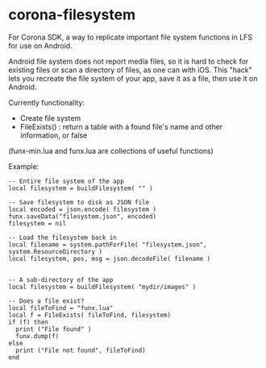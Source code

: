 # corona-filesystem
For Corona SDK, a way to replicate important file system functions in LFS for use on Android.

Android file system does not report media files, so it is hard to check for existing files or scan a directory of files, as one can with iOS.
This "hack" lets you recreate the file system of your app, save it as a file, then use it on Android.

Currently functionality:
* Create file system
* FileExists() : return a table with a found file's name and other information, or false

(funx-min.lua and funx.lua are collections of useful functions)

Example:
~~~~
-- Entire file system of the app
local filesystem = buildFilesystem( "" )

-- Save filesystem to disk as JSON file
local encoded = json.encode( filesystem )
funx.saveData("filesystem.json", encoded)
filesystem = nil

-- Load the filesystem back in
local filename = system.pathForFile( "filesystem.json", system.ResourceDirectory )
local filesystem, pos, msg = json.decodeFile( filename )


-- A sub-directory of the app
local filesystem = buildFilesystem( "mydir/images" )

-- Does a file exist?
local fileToFind = "funx.lua"
local f = FileExists( fileToFind, filesystem)
if (f) then
  print ("File found" ) 
  funx.dump(f)
else
  print ("File not found", fileToFind)
end
~~~~
